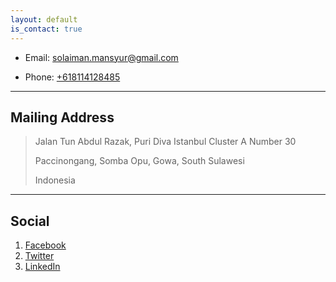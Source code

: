 ```yaml
---
layout: default
is_contact: true
---
```


* Email: [solaiman.mansyur@gmail.com](mailto:solaiman.mansyur@gmail.com)

* Phone: [+618114128485](tel:+628114128485)

---

## Mailing Address

> Jalan Tun Abdul Razak, Puri Diva Istanbul Cluster A Number 30
>
> Paccinongang, Somba Opu, Gowa, South Sulawesi
>
> Indonesia

---

## Social

1. [Facebook](https://www.facebook.com/solaiman.mansyur)
2. [Twitter](https://twitter.com/emanmksr)
3. [LinkedIn](https://www.linkedin.com/in/emanmks/)
